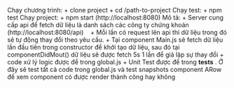 Chạy chương trình:
    + clone project
    + cd /path-to-project
    Chạy test: 
        + npm test
    Chạy project:
        + npm start (http://localhost:8080)
Mô tả: 
    + Server cung cấp api để fetch dữ liệu là danh sách các công ty chứng khoán (http://localhost:8080/api)
    + Mỗi lần có request lên api thì dữ liệu trong đó sẽ tự động thay đổi theo yêu cầu.
    + Tại component Main.js sẽ fetch dữ liệu lần đầu tiên trong constructor để khởi tạo dữ liệu, sau đó tại componentDidMout() dữ liệu sẽ được fetch 5s 1 lần để giả lập sự thay đổi 
    + code xử lý logic được để trong global.js
    + Unit Test được để trong __tests__ . Ở đây sẽ test tất cả code trong global.js và test snapshots component ARow để xem component có được render thành công hay không
